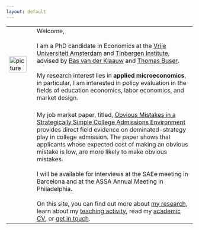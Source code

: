 ```yaml
---
layout: default
---
```


|||
|-------------------------------------|------------|
| <img src="{{ site.url }}/images/IMG_5500-Bearbeitet.jpg" alt="picture" style="width:90%;" > | Welcome, <br> <br> I am a PhD candidate in Economics at the [Vrije Universiteit Amsterdam](http://vu-economics.nl) and [Tinbergen Institute](http://tinbergen.nl), advised by [Bas van der Klaauw](http://personal.vu.nl/b.vander.klaauw/) and [Thomas Buser](https://sites.google.com/site/thomasbuser/). <br> <br> My research interest lies in <b>applied microeconomics</b>, in particular, I am interested in policy evaluation in the fields of education economics, labor economics, and market design.|
| | <br> My job market paper, titled, [Obvious Mistakes in a Strategically Simple College Admissions Environment](http://papers.ssrn.com/sol3/papers.cfm?abstract_id=2993538) provides direct field evidence on dominated-strategy play in college admission. The paper shows that applicants whose expected cost of making an obvious mistake is low, are more likely to make obvious mistakes. <br> <br> I will be available for interviews at the SAEe meeting in Barcelona and at the ASSA Annual Meeting in Philadelphia. <br> <br> On this site, you can find out more about [my research](https://sovagos.github.io/1-research.html), learn about my [teaching activity](https://sovagos.github.io/2-basic.html), read my [academic CV](https://sovagos.github.io/3-CV.html), or [get in touch](https://sovagos.github.io/4-jekyll-advanced.html). ||
